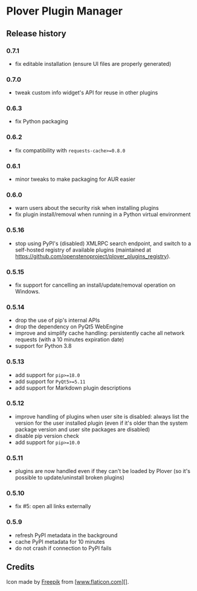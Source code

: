 # Plover Plugin Manager

## Release history

### 0.7.1

* fix editable installation (ensure UI files are properly generated)

### 0.7.0

* tweak custom info widget's API for reuse in other plugins

### 0.6.3

* fix Python packaging

### 0.6.2

* fix compatibility with `requests-cache>=0.8.0`

### 0.6.1

* minor tweaks to make packaging for AUR easier

### 0.6.0

* warn users about the security risk when installing plugins
* fix plugin install/removal when running in a Python virtual environment

### 0.5.16

* stop using PyPI's (disabled) XMLRPC search endpoint, and switch to a self-hosted registry of
  available plugins (maintained at <https://github.com/openstenoproject/plover_plugins_registry>).

### 0.5.15

* fix support for cancelling an install/update/removal operation on Windows.

### 0.5.14

* drop the use of pip's internal APIs
* drop the dependency on PyQt5 WebEngine
* improve and simplify cache handling: persistently cache all network
  requests (with a 10 minutes expiration date)
* support for Python 3.8

### 0.5.13

* add support for `pip>=18.0`
* add support for `PyQt5>=5.11`
* add support for Markdown plugin descriptions

### 0.5.12

* improve handling of plugins when user site is disabled: always list the
  version for the user installed plugin (even if it's older than the system
  package version and user site packages are disabled)
* disable pip version check
* add support for `pip>=10.0`

### 0.5.11

* plugins are now handled even if they can't be loaded by Plover
  (so it's possible to update/uninstall broken plugins)

### 0.5.10

* fix #5: open all links externally

### 0.5.9

* refresh PyPI metadata in the background
* cache PyPI metadata for 10 minutes
* do not crash if connection to PyPI fails

## Credits

Icon made by [Freepik][] from [www.flaticon.com][].

  [Freepik]: http://www.freepik.com/
  [www.flaticon.com]: http://www.flaticon.com/
